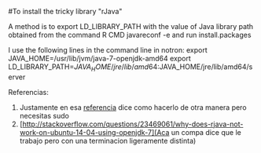 #To install the tricky library "rJava"

A method is to export LD_LIBRARY_PATH with the value of Java library path obtained from the command R CMD javareconf -e and run install.packages

I use the following lines in the command line in notron: 
export JAVA_HOME=/usr/lib/jvm/java-7-openjdk-amd64
export LD_LIBRARY_PATH=$JAVA_HOME/jre/lib/amd64:$JAVA_HOME/jre/lib/amd64/server


Referencias: 
1. Justamente en esa [referencia](http://stackoverflow.com/questions/12872699/error-unable-to-load-installed-packages-just-now) dice como hacerlo de otra manera pero necesitas sudo  
2. [http://stackoverflow.com/questions/23469061/why-does-rjava-not-work-on-ubuntu-14-04-using-openjdk-7](Aca un compa dice que le trabajo pero con una terminacion ligeramente distinta)
